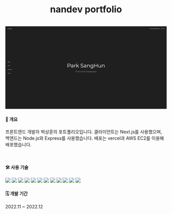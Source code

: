 # <center>nandev portfolio</center>

<br />

<img src="./public/images/readme/home.png" />

#### 📄 개요

프론트엔드 개발자 박상훈의 포트폴리오입니다. 클라이언트는 Next.js를 사용했으며, 백엔드는 Node.js와 Express를 사용했습니다. 배포는 vercel과 AWS EC2를 이용해 배포했습니다.

<br />

#### 🛠 사용 기술

<img src="https://img.shields.io/badge/HTML5-E34F26?style=flat-square&logo=HTML5&logoColor=white"/>
<img src="https://img.shields.io/badge/Emotion-DB7093?style=flat-square&logo=styled-components&logoColor=white"/>
<img src="https://img.shields.io/badge/Javascript-F7DF1E?style=flat-square&logo=JavaScript&logoColor=white"/>
<img src="https://img.shields.io/badge/React-61DAFB?style=flat-square&logo=React&logoColor=white"/>
<img src="https://img.shields.io/badge/Next.js-000000?style=flat-square&logo=Next.js&logoColor=white"/>
<img src="https://img.shields.io/badge/Node.js-339933?style=flat-square&logo=Node.js&logoColor=white"/>
<img src="https://img.shields.io/badge/Express-000000?style=flat-square&logo=Express&logoColor=white"/>
<img src="https://img.shields.io/badge/Vercel-000000?style=flat-square&logo=Vercel&logoColor=white"/>
<img src="https://img.shields.io/badge/Amazon EC2-FF9900?style=flat-square&logo=Amazon EC2&logoColor=white"/>
<img src="https://img.shields.io/badge/MySQL-4479A1?style=flat-square&logo=MySQL&logoColor=white"/>
<img src="https://img.shields.io/badge/Redux-764ABC?style=flat-square&logo=Redux&logoColor=white"/>
<img src="https://img.shields.io/badge/Git-F05032?style=flat-square&logo=Git&logoColor=white"/>
<br />

#### 🗓 개발 기간

2022.11 ~ 2022.12
